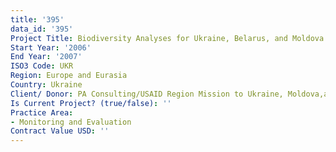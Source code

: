 ```yaml
---
title: '395'
data_id: '395'
Project Title: Biodiversity Analyses for Ukraine, Belarus, and Moldova
Start Year: '2006'
End Year: '2007'
ISO3 Code: UKR
Region: Europe and Eurasia
Country: Ukraine
Client/ Donor: PA Consulting/USAID Region Mission to Ukraine, Moldova,and Belarus
Is Current Project? (true/false): ''
Practice Area:
- Monitoring and Evaluation
Contract Value USD: ''
---
```


